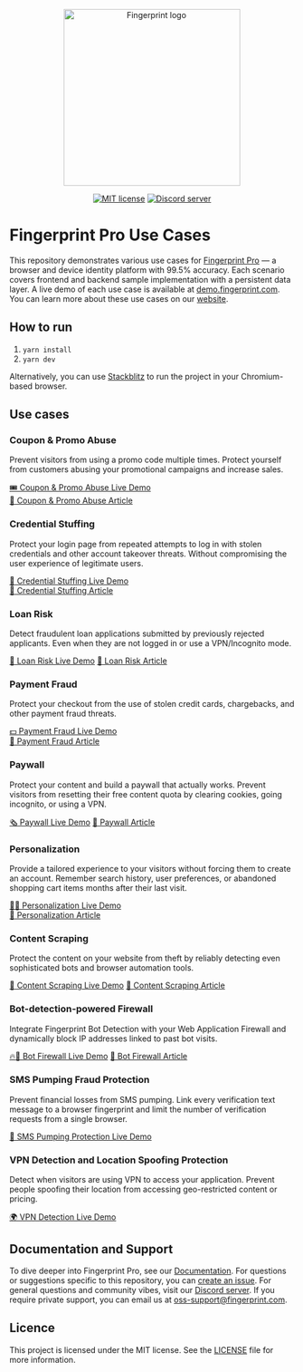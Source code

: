 <p align="center">
  <a href="https://fingerprint.com">
    <picture>
     <source media="(prefers-color-scheme: dark)" srcset="https://fingerprintjs.github.io/home/resources/logo_light.svg" />
     <source media="(prefers-color-scheme: light)" srcset="https://fingerprintjs.github.io/home/resources/logo_dark.svg" />
     <img src="https://fingerprintjs.github.io/home/resources/logo_dark.svg" alt="Fingerprint logo" width="312px" />
   </picture>
  </a>
</p>
<p align="center">
  <a href="https://opensource.org/licenses/MIT"><img src="https://img.shields.io/:license-mit-blue.svg" alt="MIT license"></a>
<a href="https://discord.gg/39EpE2neBg"><img src="https://img.shields.io/discord/852099967190433792?style=logo&label=Discord&logo=Discord&logoColor=white" alt="Discord server"></a>
</p>

# Fingerprint Pro Use Cases

This repository demonstrates various use cases for [Fingerprint Pro](https://fingerprint.com) — a browser and device identity platform with 99.5% accuracy. Each scenario covers frontend and backend sample implementation with a persistent data layer. A live demo of each use case is available at [demo.fingerprint.com](https://demo.fingerprint.com/).
You can learn more about these use cases on our [website](https://fingerprint.com/use-cases).

## How to run

1. `yarn install`
2. `yarn dev`

Alternatively, you can use [Stackblitz](https://stackblitz.com/edit/nextjs-dmv5c7) to run the project in your Chromium-based browser.

## Use cases

### Coupon & Promo Abuse

Prevent visitors from using a promo code multiple times. Protect yourself from customers abusing your promotional campaigns and increase sales.

[🎟 Coupon & Promo Abuse Live Demo](https://demo.fingerprint.com/coupon-fraud)  
[📖 Coupon & Promo Abuse Article](https://fingerprint.com/blog/prevent-coupon-promo-abuse-increase-sales/)

### Credential Stuffing

Protect your login page from repeated attempts to log in with stolen credentials and other account takeover threats. Without compromising the user experience of legitimate users.

[🔐 Credential Stuffing Live Demo](https://demo.fingerprint.com/credential-stuffing)  
[📖 Credential Stuffing Article](https://fingerprint.com/blog/stop-credential-stuffing/)

### Loan Risk

Detect fraudulent loan applications submitted by previously rejected applicants. Even when they are not logged in or use a VPN/Incognito mode.

[🧾 Loan Risk Live Demo](https://demo.fingerprint.com/loan-risk)
[📖 Loan Risk Article](https://fingerprint.com/blog/detect-repeat-applications-loan-risk/)

### Payment Fraud

Protect your checkout from the use of stolen credit cards, chargebacks, and other payment fraud threats.

[💵 Payment Fraud Live Demo](https://demo.fingerprint.com/payment-fraud)  
[📖 Payment Fraud Article](https://fingerprint.com/blog/reducing-payment-fraud-with-reliable-visitor-identification/)

### Paywall

Protect your content and build a paywall that actually works. Prevent visitors from resetting their free content quota by clearing cookies, going incognito, or using a VPN.

[🗞 Paywall Live Demo](https://demo.fingerprint.com/paywall)
[📖 Paywall Article](https://fingerprint.com/blog/how-paywalls-work-paywall-protection-tutorial/)

### Personalization

Provide a tailored experience to your visitors without forcing them to create an account. Remember search history, user preferences, or abandoned shopping cart items months after their last visit.

[🙋‍♀️ Personalization Live Demo](https://demo.fingerprint.com/personalization)  
[📖 Personalization Article](https://fingerprint.com/blog/providing-personalization-to-anonymous-users/)

### Content Scraping

Protect the content on your website from theft by reliably detecting even sophisticated bots and browser automation tools.

[🦾 Content Scraping Live Demo](https://demo.fingerprint.com/web-scraping)
[📖 Content Scraping Article](https://fingerprint.com/blog/preventing-content-scraping/)

### Bot-detection-powered Firewall

Integrate Fingerprint Bot Detection with your Web Application Firewall and dynamically block IP addresses linked to past bot visits.

[🔥🧱 Bot Firewall Live Demo](https://demo.fingerprint.com/bot-firewall)
[📖 Bot Firewall Article](https://fingerprint.com/blog/bot-detection-powered-application-firewall/)

### SMS Pumping Fraud Protection

Prevent financial losses from SMS pumping. Link every verification text message to a browser fingerprint and limit the number of verification requests from a single browser.

[📱 SMS Pumping Protection Live Demo](https://demo.fingerprint.com/sms-pumping)

### VPN Detection and Location Spoofing Protection

Detect when visitors are using VPN to access your application. Prevent people spoofing their location from accessing geo-restricted content or pricing.

[🌍 VPN Detection Live Demo](https://demo.fingerprint.com/vpn-detection)

## Documentation and Support

To dive deeper into Fingerprint Pro, see our [Documentation](https://dev.fingerprint.com/docs). For questions or suggestions specific to this repository, you can [create an issue](https://github.com/fingerprintjs/fingerprintjs-pro-use-cases/issues/new). For general questions and community vibes, visit our [Discord server](https://discord.gg/39EpE2neBg). If you require private support, you can email us at [oss-support@fingerprint.com](mailto:oss-support@fingerprint.com).

## Licence

This project is licensed under the MIT license. See the [LICENSE](LICENSE) file for more information.
